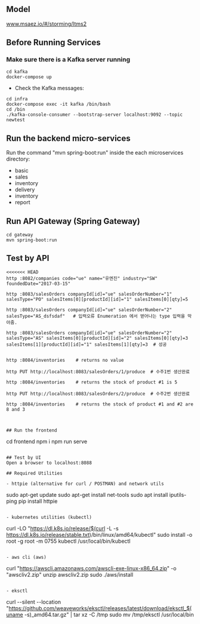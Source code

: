 # 

## Model
www.msaez.io/#/storming/ltms2

## Before Running Services
### Make sure there is a Kafka server running
```
cd kafka
docker-compose up
```
- Check the Kafka messages:
```
cd infra
docker-compose exec -it kafka /bin/bash
cd /bin
./kafka-console-consumer --bootstrap-server localhost:9092 --topic newtest
```

## Run the backend micro-services
Run the command "mvn spring-boot:run" inside the each microservices directory:

- basic
- sales
- inventory
- delivery
- inventory
- report


## Run API Gateway (Spring Gateway)
```
cd gateway
mvn spring-boot:run
```

## Test by API

```
<<<<<<< HEAD
http :8082/companies code="ue" name="유엔진" industry="SW" foundedDate="2017-03-15"

http :8083/salesOrders companyId[id]="ue" salesOrderNumber="1" salesType="PO" salesItems[0][productId][id]="1" salesItems[0][qty]=5

http :8083/salesOrders companyId[id]="ue" salesOrderNumber="2" salesType="AS_dsfsdaf"   # 입력오류 Enumeration 에서 벋어나는 type 입력을 막아줌.

http :8083/salesOrders companyId[id]="ue" salesOrderNumber="2" salesType="AS" salesItems[0][productId][id]="2" salesItems[0][qty]=3  salesItems[1][productId][id]="1" salesItems[1][qty]=3  # 성공


http :8084/inventories    # returns no value

http PUT http://localhost:8083/salesOrders/1/produce  # 수주1번 생산완료

http :8084/inventories    # returns the stock of product #1 is 5

http PUT http://localhost:8083/salesOrders/2/produce  # 수주2번 생산완료

http :8084/inventories    # returns the stock of product #1 and #2 are 8 and 3



## Run the frontend
```
cd frontend
npm i
npm run serve
```

## Test by UI
Open a browser to localhost:8088

## Required Utilities

- httpie (alternative for curl / POSTMAN) and network utils
```
sudo apt-get update
sudo apt-get install net-tools
sudo apt install iputils-ping
pip install httpie
```

- kubernetes utilities (kubectl)
```
curl -LO "https://dl.k8s.io/release/$(curl -L -s https://dl.k8s.io/release/stable.txt)/bin/linux/amd64/kubectl"
sudo install -o root -g root -m 0755 kubectl /usr/local/bin/kubectl
```

- aws cli (aws)
```
curl "https://awscli.amazonaws.com/awscli-exe-linux-x86_64.zip" -o "awscliv2.zip"
unzip awscliv2.zip
sudo ./aws/install
```

- eksctl 
```
curl --silent --location "https://github.com/weaveworks/eksctl/releases/latest/download/eksctl_$(uname -s)_amd64.tar.gz" | tar xz -C /tmp
sudo mv /tmp/eksctl /usr/local/bin
```


